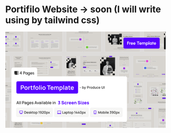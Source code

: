 
# Portifilo Website -> soon (I will write using by tailwind css)

![alt img](./assets/images/coverage.png)